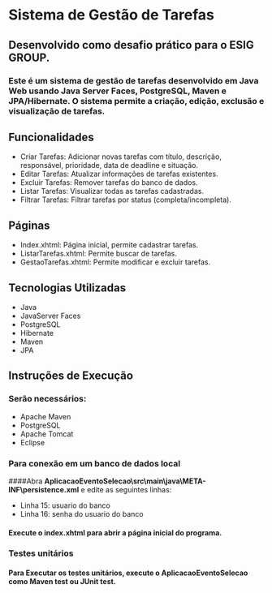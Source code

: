 
# Sistema de Gestão de Tarefas
## Desenvolvido como desafio prático para o ESIG GROUP.
### Este é um sistema de gestão de tarefas desenvolvido em Java Web usando Java Server Faces, PostgreSQL, Maven e JPA/Hibernate. O sistema permite a criação, edição, exclusão e visualização de tarefas.

## Funcionalidades
* Criar Tarefas: Adicionar novas tarefas com título, descrição, responsável, prioridade, data de deadline e situação.
* Editar Tarefas: Atualizar informações de tarefas existentes.
* Excluir Tarefas: Remover tarefas do banco de dados.
* Listar Tarefas: Visualizar todas as tarefas cadastradas.
* Filtrar Tarefas: Filtrar tarefas por status (completa/incompleta). 

## Páginas
* Index.xhtml: Página inicial, permite cadastrar tarefas.
* ListarTarefas.xhtml: Permite buscar de tarefas.
* GestaoTarefas.xhtml: Permite modificar e excluir tarefas.

## Tecnologias Utilizadas
* Java
* JavaServer Faces
* PostgreSQL
* Hibernate
* Maven
* JPA

## Instruções de Execução
### Serão necessários:
* Apache Maven
* PostgreSQL
* Apache Tomcat
* Eclipse

### Para conexão em um banco de dados local
####Abra **AplicacaoEventoSelecao\\src\\main\\java\\META-INF\\persistence.xml** e edite as seguintes linhas:
* Linha 15: usuario do banco
* Linha 16: senha do usuario do banco
#### Execute o index.xhtml para abrir a página inicial do programa.

### Testes unitários
#### Para Executar os testes unitários, execute o AplicacaoEventoSelecao como Maven test ou JUnit test.

